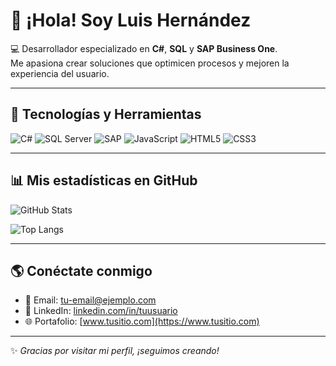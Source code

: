 # 👋 ¡Hola! Soy Luis Hernández  

💻 Desarrollador especializado en **C#**, **SQL** y **SAP Business One**.  
Me apasiona crear soluciones que optimicen procesos y mejoren la experiencia del usuario.  

---

## 🚀 Tecnologías y Herramientas
![C#](https://img.shields.io/badge/-C%23-239120?style=flat&logo=csharp&logoColor=white)
![SQL Server](https://img.shields.io/badge/-SQL%20Server-CC2927?style=flat&logo=microsoftsqlserver&logoColor=white)
![SAP](https://img.shields.io/badge/-SAP-0FAAFF?style=flat&logo=sap&logoColor=white)
![JavaScript](https://img.shields.io/badge/-JavaScript-F7DF1E?style=flat&logo=javascript&logoColor=black)
![HTML5](https://img.shields.io/badge/-HTML5-E34F26?style=flat&logo=html5&logoColor=white)
![CSS3](https://img.shields.io/badge/-CSS3-1572B6?style=flat&logo=css3&logoColor=white)

---

## 📊 Mis estadísticas en GitHub
![GitHub Stats](https://github-readme-stats.vercel.app/api?username=TU_USUARIO&show_icons=true&theme=radical)

![Top Langs](https://github-readme-stats.vercel.app/api/top-langs/?username=TU_USUARIO&layout=compact&theme=radical)

---

## 🌎 Conéctate conmigo
- 📧 Email: [tu-email@ejemplo.com](mailto:tu-email@ejemplo.com)  
- 💼 LinkedIn: [linkedin.com/in/tuusuario](https://www.linkedin.com/in/tuusuario/)  
- 🌐 Portafolio: [www.tusitio.com](https://www.tusitio.com)  

---

✨ _Gracias por visitar mi perfil, ¡seguimos creando!_
